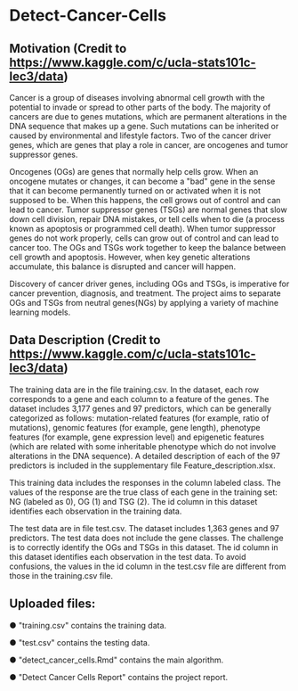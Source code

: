 # Detect-Cancer-Cells

## Motivation (Credit to https://www.kaggle.com/c/ucla-stats101c-lec3/data)

Cancer is a group of diseases involving abnormal cell growth with the potential to invade or spread to other parts of the body. The majority of cancers are due to genes mutations, which are permanent alterations in the DNA sequence that makes up a gene. Such mutations can be inherited or caused by environmental and lifestyle factors. Two of the cancer driver genes, which are genes that play a role in cancer, are oncogenes and tumor suppressor genes.

Oncogenes (OGs) are genes that normally help cells grow. When an oncogene mutates or changes, it can become a "bad" gene in the sense that it can become permanently turned on or activated when it is not supposed to be. When this happens, the cell grows out of control and can lead to cancer. Tumor suppressor genes (TSGs) are normal genes that slow down cell division, repair DNA mistakes, or tell cells when to die (a process known as apoptosis or programmed cell death). When tumor suppressor genes do not work properly, cells can grow out of control and can lead to cancer too. The OGs and TSGs work together to keep the balance between cell growth and apoptosis. However, when key genetic alterations accumulate, this balance is disrupted and cancer will happen.

Discovery of cancer driver genes, including OGs and TSGs, is imperative for cancer prevention, diagnosis, and treatment. The project aims to separate OGs and TSGs from neutral genes(NGs) by applying a variety of machine learning models.

## Data Description (Credit to https://www.kaggle.com/c/ucla-stats101c-lec3/data)

The training data are in the file training.csv. In the dataset, each row corresponds to a gene and each column to a feature of the genes. The dataset includes 3,177 genes and 97 predictors, which can be generally categorized as follows: mutation-related features (for example, ratio of mutations), genomic features (for example, gene length), phenotype features (for example, gene expression level) and epigenetic features (which are related with some inheritable phenotype which do not involve alterations in the DNA sequence). A detailed description of each of the 97 predictors is included in the supplementary file Feature_description.xlsx.

This training data includes the responses in the column labeled class. The values of the response are the true class of each gene in the training set: NG (labeled as 0), OG (1) and TSG (2). The id column in this dataset identifies each observation in the training data.

The test data are in file test.csv. The dataset includes 1,363 genes and 97 predictors. The test data does not include the gene classes. The challenge is to correctly identify the OGs and TSGs in this dataset. The id column in this dataset identifies each observation in the test data. To avoid confusions, the values in the id column in the test.csv file are different from those in the training.csv file.

## Uploaded files:

● "training.csv" contains the training data.

● "test.csv" contains the testing data.

● "detect_cancer_cells.Rmd" contains the main algorithm.

● "Detect Cancer Cells Report" contains the project report.
